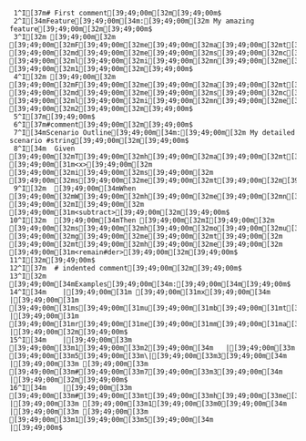      1^I[37m# First comment[39;49;00m[32m[39;49;00m$
     2^I[34mFeature[39;49;00m[34m:[39;49;00m[32m My amazing feature[39;49;00m[32m[39;49;00m$
     3^I[32m [39;49;00m[32m [39;49;00m[32mF[39;49;00m[32me[39;49;00m[32ma[39;49;00m[32mt[39;49;00m[32mu[39;49;00m[32mr[39;49;00m[32me[39;49;00m[32m [39;49;00m[32md[39;49;00m[32me[39;49;00m[32ms[39;49;00m[32mc[39;49;00m[32mr[39;49;00m[32mi[39;49;00m[32mp[39;49;00m[32mt[39;49;00m[32mi[39;49;00m[32mo[39;49;00m[32mn[39;49;00m[32m [39;49;00m[32ml[39;49;00m[32mi[39;49;00m[32mn[39;49;00m[32me[39;49;00m[32m [39;49;00m[32m1[39;49;00m[32m[39;49;00m$
     4^I[32m [39;49;00m[32m [39;49;00m[32mF[39;49;00m[32me[39;49;00m[32ma[39;49;00m[32mt[39;49;00m[32mu[39;49;00m[32mr[39;49;00m[32me[39;49;00m[32m [39;49;00m[32md[39;49;00m[32me[39;49;00m[32ms[39;49;00m[32mc[39;49;00m[32mr[39;49;00m[32mi[39;49;00m[32mp[39;49;00m[32mt[39;49;00m[32mi[39;49;00m[32mo[39;49;00m[32mn[39;49;00m[32m [39;49;00m[32ml[39;49;00m[32mi[39;49;00m[32mn[39;49;00m[32me[39;49;00m[32m [39;49;00m[32m2[39;49;00m[32m[39;49;00m$
     5^I[37m[39;49;00m$
     6^I[37m#comment[39;49;00m[32m[39;49;00m$
     7^I[34mScenario Outline[39;49;00m[34m:[39;49;00m[32m My detailed scenario #string[39;49;00m[32m[39;49;00m$
     8^I[34m  Given [39;49;00m[32mT[39;49;00m[32mh[39;49;00m[32ma[39;49;00m[32mt[39;49;00m[32m [39;49;00m[31m<x>[39;49;00m[32m [39;49;00m[32mi[39;49;00m[32ms[39;49;00m[32m [39;49;00m[32ms[39;49;00m[32me[39;49;00m[32mt[39;49;00m[32m[39;49;00m$
     9^I[32m  [39;49;00m[34mWhen [39;49;00m[32mW[39;49;00m[32mh[39;49;00m[32me[39;49;00m[32mn[39;49;00m[32m [39;49;00m[32mI[39;49;00m[32m [39;49;00m[31m<subtract>[39;49;00m[32m[39;49;00m$
    10^I[32m  [39;49;00m[34mThen [39;49;00m[32mI[39;49;00m[32m [39;49;00m[32ms[39;49;00m[32mh[39;49;00m[32mo[39;49;00m[32mu[39;49;00m[32ml[39;49;00m[32md[39;49;00m[32m [39;49;00m[32mg[39;49;00m[32me[39;49;00m[32mt[39;49;00m[32m [39;49;00m[32mt[39;49;00m[32mh[39;49;00m[32me[39;49;00m[32m [39;49;00m[31m<remain#der>[39;49;00m[32m[39;49;00m$
    11^I[32m[39;49;00m$
    12^I[37m  # indented comment[39;49;00m[32m[39;49;00m$
    13^I[32m  [39;49;00m[34mExamples[39;49;00m[34m:[39;49;00m[34m[39;49;00m$
    14^I[34m    |[39;49;00m[31m [39;49;00m[31mx[39;49;00m[34m    |[39;49;00m[31m [39;49;00m[31ms[39;49;00m[31mu[39;49;00m[31mb[39;49;00m[31mt[39;49;00m[31mr[39;49;00m[31ma[39;49;00m[31mc[39;49;00m[31mt[39;49;00m[34m |[39;49;00m[31m [39;49;00m[31mr[39;49;00m[31me[39;49;00m[31mm[39;49;00m[31ma[39;49;00m[31mi[39;49;00m[31mn[39;49;00m[31m#[39;49;00m[31md[39;49;00m[31me[39;49;00m[31mr[39;49;00m[34m |[39;49;00m[32m[39;49;00m$
    15^I[34m    |[39;49;00m[33m [39;49;00m[33m1[39;49;00m[33m2[39;49;00m[34m   |[39;49;00m[33m [39;49;00m[33m5[39;49;00m[33m\|[39;49;00m[33m3[39;49;00m[34m     |[39;49;00m[33m [39;49;00m[33m [39;49;00m[33m#[39;49;00m[33m7[39;49;00m[33m3[39;49;00m[34m       |[39;49;00m[32m[39;49;00m$
    16^I[34m    |[39;49;00m[33m [39;49;00m[33m#[39;49;00m[33mt[39;49;00m[33mh[39;49;00m[33me[39;49;00m[34m |[39;49;00m[33m [39;49;00m[33m1[39;49;00m[33m0[39;49;00m[34m       |[39;49;00m[33m [39;49;00m[33m [39;49;00m[33m1[39;49;00m[33m5[39;49;00m[34m        |[39;49;00m$
